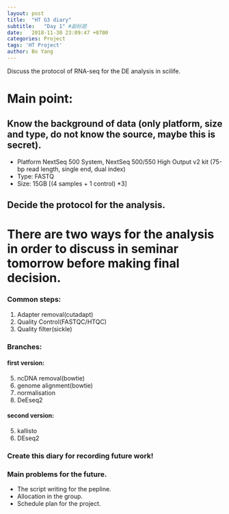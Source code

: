 ```yaml
---
layout: post
title:  "HT G3 diary"
subtitle:   "Day 1" #副标题
date:   2018-11-30 23:09:47 +0700
categories: Project
tags: 'HT Project'
author: Bo Yang
---
```

Discuss the protocol of RNA-seq for the DE analysis in scilife.
# Main point:
## Know the background of data (only platform, size and type, do not know the source, maybe this is secret).
  - Platform NextSeq 500 System, NextSeq 500/550 High Output v2 kit (75-bp read length, single end, dual index)
  - Type: 	 FASTQ
  - Size: 	 15GB [(4 samples + 1 control) *3]
## Decide the protocol for the analysis.
# There are two ways for the analysis in order to discuss in seminar tomorrow before making final decision.
### Common steps: 
  1. Adapter removal(cutadapt) 
  2. Quality Control(FASTQC/HTQC) 
  3. Quality filter(sickle)
### Branches:
#### first version:
  5. ncDNA removal(bowtie) 
  6. genome alignment(bowtie)
  7. normalisation
  8. DeEseq2
#### second version:
  5. kallisto
  6. DEseq2
### Create this diary for recording future work!
### Main problems for the future.
  - The script writing for the pepline.
  - Allocation in the group.
  - Schedule plan for the project.


